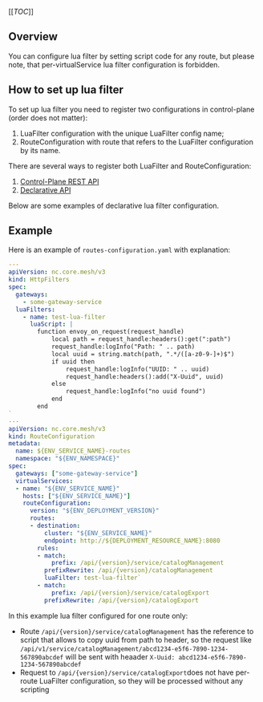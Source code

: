 
[[_TOC_]]

## Overview

You can configure lua filter by setting script code for any route, but please note, that per-virtualService lua filter configuration is forbidden. 

## How to set up lua filter
To set up lua filter you need to register two configurations in control-plane (order does not matter): 

1. LuaFilter configuration with the unique LuaFilter config name;
2. RouteConfiguration with route that refers to the LuaFilter configuration by its name. 

There are several ways to register both LuaFilter and RouteConfiguration: 

1. [Control-Plane REST API](../api/control-plane-api.md)
2. [Declarative API](./development-guide.md#routes-registration-using-configuration-files)

Below are some examples of declarative lua filter configuration.  

## Example

Here is an example of `routes-configuration.yaml` with explanation:

```yaml
---
apiVersion: nc.core.mesh/v3
kind: HttpFilters
spec:
  gateways:
    - some-gateway-service
  luaFilters:
    - name: test-lua-filter
      luaScript: |
        function envoy_on_request(request_handle)
            local path = request_handle:headers():get(":path")
            request_handle:logInfo("Path: " .. path)
            local uuid = string.match(path, ".*/([a-z0-9-]+)$")
            if uuid then
                request_handle:logInfo("UUID: " .. uuid)
                request_handle:headers():add("X-Uuid", uuid)
            else
                request_handle:logInfo("no uuid found")
            end
        end
`	
---
apiVersion: nc.core.mesh/v3
kind: RouteConfiguration
metadata:
  name: ${ENV_SERVICE_NAME}-routes
  namespace: "${ENV_NAMESPACE}"
spec:
  gateways: ["some-gateway-service"]
  virtualServices:
  - name: "${ENV_SERVICE_NAME}"
    hosts: ["${ENV_SERVICE_NAME}"]
    routeConfiguration:
      version: "${ENV_DEPLOYMENT_VERSION}"
      routes:
      - destination:
          cluster: "${ENV_SERVICE_NAME}"
          endpoint: http://${DEPLOYMENT_RESOURCE_NAME}:8080
        rules:
        - match:
            prefix: /api/{version}/service/catalogManagement
          prefixRewrite: /api/{version}/catalogManagement
          luaFilter: test-lua-filter`
        - match:
            prefix: /api/{version}/service/catalogExport
          prefixRewrite: /api/{version}/catalogExport
```

In this example lua filter configured for one route only:
* Route `/api/{version}/service/catalogManagement` has the reference to script that allows to copy uuid from path to header, so the request like `/api/v1/service/catalogManagement/abcd1234-e5f6-7890-1234-567890abcdef` will be sent with heaader `X-Uuid: abcd1234-e5f6-7890-1234-567890abcdef`
* Request to `/api/{version}/service/catalogExport`does not have per-route LuaFilter configuration, so they will be processed without any scripting